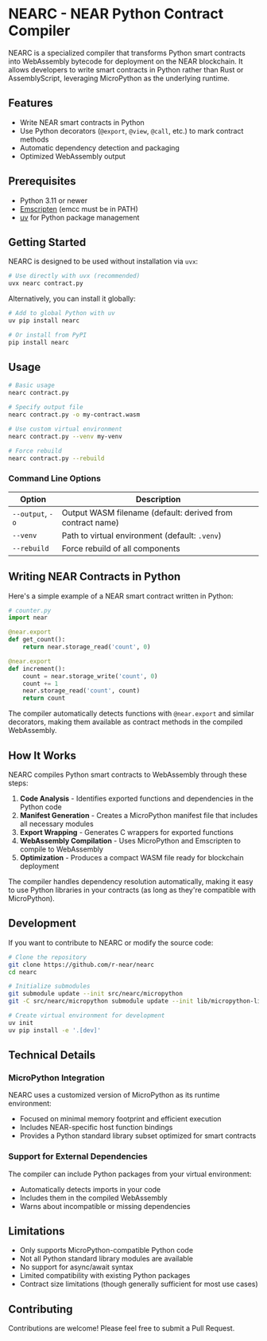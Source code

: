 # NEARC - NEAR Python Contract Compiler

NEARC is a specialized compiler that transforms Python smart contracts into WebAssembly bytecode for deployment on the NEAR blockchain. It allows developers to write smart contracts in Python rather than Rust or AssemblyScript, leveraging MicroPython as the underlying runtime.

## Features

- Write NEAR smart contracts in Python
- Use Python decorators (`@export`, `@view`, `@call`, etc.) to mark contract methods
- Automatic dependency detection and packaging
- Optimized WebAssembly output

## Prerequisites

- Python 3.11 or newer
- [Emscripten](https://emscripten.org/docs/getting_started/) (emcc must be in PATH)
- [uv](https://github.com/astral-sh/uv) for Python package management

## Getting Started

NEARC is designed to be used without installation via `uvx`:

```bash
# Use directly with uvx (recommended)
uvx nearc contract.py
```

Alternatively, you can install it globally:

```bash
# Add to global Python with uv
uv pip install nearc

# Or install from PyPI
pip install nearc
```

## Usage

```bash
# Basic usage
nearc contract.py

# Specify output file
nearc contract.py -o my-contract.wasm

# Use custom virtual environment
nearc contract.py --venv my-venv

# Force rebuild
nearc contract.py --rebuild
```

### Command Line Options

| Option           | Description                                                |
|------------------|------------------------------------------------------------|
| `--output`, `-o` | Output WASM filename (default: derived from contract name) |
| `--venv`         | Path to virtual environment (default: `.venv`)             |
| `--rebuild`      | Force rebuild of all components                            |

## Writing NEAR Contracts in Python

Here's a simple example of a NEAR smart contract written in Python:

```python
# counter.py
import near

@near.export
def get_count():
    return near.storage_read('count', 0)

@near.export
def increment():
    count = near.storage_write('count', 0)
    count += 1
    near.storage_read('count', count)
    return count
```

The compiler automatically detects functions with `@near.export` and similar decorators, making them available as contract methods in the compiled WebAssembly.

## How It Works

NEARC compiles Python smart contracts to WebAssembly through these steps:

1. **Code Analysis** - Identifies exported functions and dependencies in the Python code
2. **Manifest Generation** - Creates a MicroPython manifest file that includes all necessary modules
3. **Export Wrapping** - Generates C wrappers for exported functions
4. **WebAssembly Compilation** - Uses MicroPython and Emscripten to compile to WebAssembly
5. **Optimization** - Produces a compact WASM file ready for blockchain deployment

The compiler handles dependency resolution automatically, making it easy to use Python libraries in your contracts (as long as they're compatible with MicroPython).

## Development

If you want to contribute to NEARC or modify the source code:

```bash
# Clone the repository
git clone https://github.com/r-near/nearc
cd nearc

# Initialize submodules
git submodule update --init src/nearc/micropython
git -C src/nearc/micropython submodule update --init lib/micropython-lib

# Create virtual environment for development
uv init
uv pip install -e '.[dev]'
```

## Technical Details

### MicroPython Integration

NEARC uses a customized version of MicroPython as its runtime environment:

- Focused on minimal memory footprint and efficient execution
- Includes NEAR-specific host function bindings
- Provides a Python standard library subset optimized for smart contracts

### Support for External Dependencies

The compiler can include Python packages from your virtual environment:

- Automatically detects imports in your code
- Includes them in the compiled WebAssembly
- Warns about incompatible or missing dependencies

## Limitations

- Only supports MicroPython-compatible Python code
- Not all Python standard library modules are available
- No support for async/await syntax
- Limited compatibility with existing Python packages
- Contract size limitations (though generally sufficient for most use cases)

## Contributing

Contributions are welcome! Please feel free to submit a Pull Request.